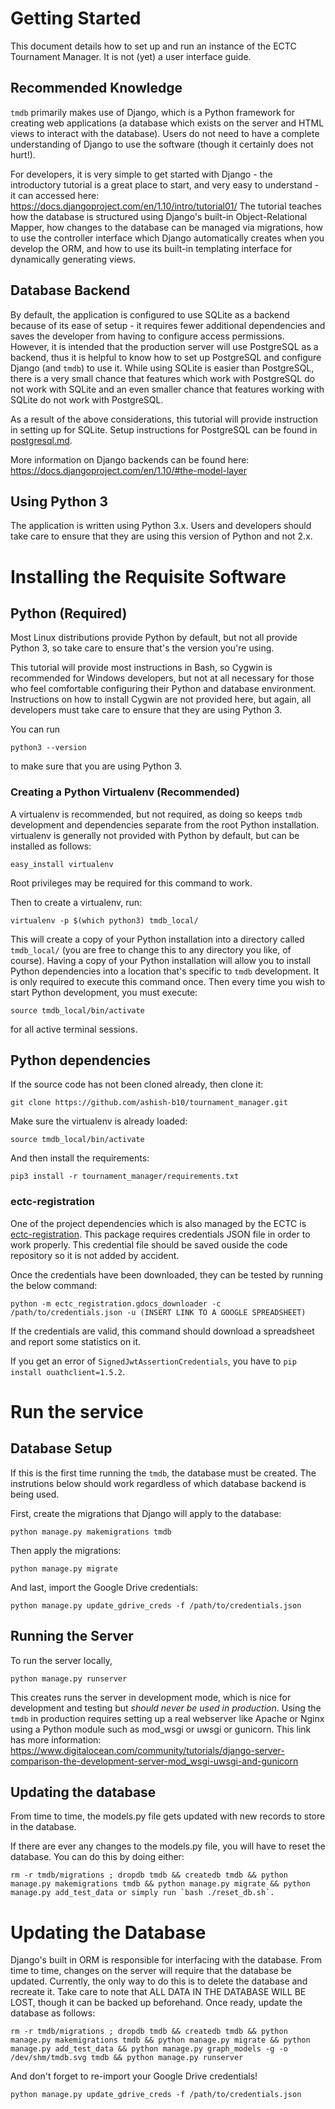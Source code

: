 # Getting Started

This document details how to set up and run an instance of the ECTC Tournament Manager. It is not (yet) a user interface guide.

## Recommended Knowledge
`tmdb` primarily makes use of Django, which is a Python framework for creating web applications (a database which exists on the server and HTML views to interact with the database). Users do not need to have a complete understanding of Django to use the software (though it certainly does not hurt!).

For developers, it is very simple to get started with Django - the introductory tutorial is a great place to start, and very easy to understand - it can accessed here: https://docs.djangoproject.com/en/1.10/intro/tutorial01/ The tutorial teaches how the database is structured using Django's built-in Object-Relational Mapper, how changes to the database can be managed via migrations, how to use the controller interface which Django automatically creates when you develop the ORM, and how to use its built-in templating interface for dynamically generating views.

## Database Backend

By default, the application is configured to use SQLite as a backend because of its ease of setup - it requires fewer additional dependencies and saves the developer from having to configure access permissions. However, it is intended that the production server will use PostgreSQL as a backend, thus it is helpful to know how to set up PostgreSQL and configure Django (and `tmdb`) to use it. While using SQLite is easier than PostgreSQL, there is a very small chance that features which work with PostgreSQL do not work with SQLite and an even smaller chance that features working with SQLite do not work with PostgreSQL.

As a result of the above considerations, this tutorial will provide instruction in setting up for SQLite. Setup instructions for PostgreSQL can be found in [postgresql.md](postgresql.md).

More information on Django backends can be found here: https://docs.djangoproject.com/en/1.10/#the-model-layer

## Using Python 3

The application is written using Python 3.x. Users and developers should take care to ensure that they are using this version of Python and not 2.x.

# Installing the Requisite Software

## Python (Required)

Most Linux distributions provide Python by default, but not all provide Python 3, so take care to ensure that's the version you're using.

This tutorial will provide most instructions in Bash, so Cygwin is recommended for Windows developers, but not at all necessary for those who feel comfortable configuring their Python and database environment. Instructions on how to install Cygwin are not provided here, but again, all developers must take care to ensure that they are using Python 3.

You can run

    python3 --version

to make sure that you are using Python 3.

### Creating a Python Virtualenv (Recommended)

A virtualenv is recommended, but not required, as doing so keeps `tmdb` development and dependencies separate from the root Python installation. virtualenv is generally not provided with Python by default, but can be installed as follows:

    easy_install virtualenv

Root privileges may be required for this command to work.

Then to create a virtualenv, run:

    virtualenv -p $(which python3) tmdb_local/

This will create a copy of your Python installation into a directory called `tmdb_local/` (you are free to change this to any directory you like, of course). Having a copy of your Python installation will allow you to install Python dependencies into a location that's specific to `tmdb` development. It is only required to execute this command once. Then every time you wish to start Python development, you must execute:

    source tmdb_local/bin/activate

for all active terminal sessions.

## Python dependencies

If the source code has not been cloned already, then clone it:

    git clone https://github.com/ashish-b10/tournament_manager.git

Make sure the virtualenv is already loaded:

    source tmdb_local/bin/activate

And then install the requirements:

    pip3 install -r tournament_manager/requirements.txt

### ectc-registration

One of the project dependencies which is also managed by the ECTC is [ectc-registration](https://github.com/ashish-b10/ectc_registration). This package requires credentials JSON file in order to work properly. This credential file should be saved ouside the code repository so it is not added by accident.

Once the credentials have been downloaded, they can be tested by running the below command:

    python -m ectc_registration.gdocs_downloader -c /path/to/credentials.json -u (INSERT LINK TO A GOOGLE SPREADSHEET)

If the credentials are valid, this command should download a spreadsheet and report some statistics on it.

If you get an error of `SignedJwtAssertionCredentials`, you have to `pip install ouathclient=1.5.2`.

# Run the service

## Database Setup

If this is the first time running the `tmdb`, the database must be created. The instrutions below should work regardless of which database backend is being used.

First, create the migrations that Django will apply to the database:

    python manage.py makemigrations tmdb

Then apply the migrations:

    python manage.py migrate

And last, import the Google Drive credentials:

    python manage.py update_gdrive_creds -f /path/to/credentials.json

## Running the Server

To run the server locally,

    python manage.py runserver

This creates runs the server in development mode, which is nice for development and testing but *should never be used in production*. Using the `tmdb` in production requires setting up a real webserver like Apache or Nginx using a Python module such as mod_wsgi or uwsgi or gunicorn. This link has more information: https://www.digitalocean.com/community/tutorials/django-server-comparison-the-development-server-mod_wsgi-uwsgi-and-gunicorn

## Updating the database

From time to time, the models.py file gets updated with new records to store in the database. 

If there are ever any changes to the models.py file, you will have to reset the database. You can do this by doing either:

    rm -r tmdb/migrations ; dropdb tmdb && createdb tmdb && python manage.py makemigrations tmdb && python manage.py migrate && python manage.py add_test_data or simply run `bash ./reset_db.sh`.

# Updating the Database

Django's built in ORM is responsible for interfacing with the database. From time to time, changes on the server will require that the database be updated. Currently, the only way to do this is to delete the database and recreate it. Take care to note that ALL DATA IN THE DATABASE WILL BE LOST, though it can be backed up beforehand. Once ready, update the database as follows:

    rm -r tmdb/migrations ; dropdb tmdb && createdb tmdb && python manage.py makemigrations tmdb && python manage.py migrate && python manage.py add_test_data && python manage.py graph_models -g -o /dev/shm/tmdb.svg tmdb && python manage.py runserver

And don't forget to re-import your Google Drive credentials!

    python manage.py update_gdrive_creds -f /path/to/credentials.json
